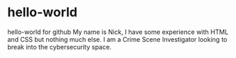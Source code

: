 # hello-world
hello-world for github
My name is Nick, I have some experience with HTML and CSS but nothing much else.  I am a Crime Scene Investigator looking to break into the cybersecurity space.
